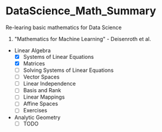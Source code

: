 # DataScience_Math_Summary
Re-learing basic mathematics for Data Science

1) "Mathematics for Machine Learning" - Deisenroth et al.
  - Linear Algebra
    - [X] Systems of Linear Equations
    - [X] Matrices
    - [ ] Solving Systems of Linear Equations
    - [ ] Vector Spaces
    - [ ] Linear Independence
    - [ ] Basis and Rank
    - [ ] Linear Mappings
    - [ ] Affine Spaces
    - [ ] Exercises
  - Analytic Geometry
    - [ ] TODO
